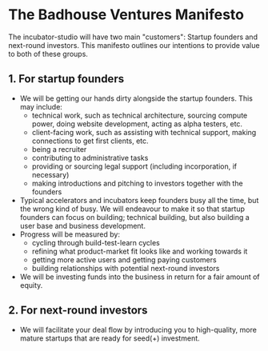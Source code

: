 # The Badhouse Ventures Manifesto

The incubator-studio will have two main "customers": Startup founders and next-round investors. This manifesto outlines our intentions to provide value to both of these groups.

## 1. For startup founders

* We will be getting our hands dirty alongside the startup founders. This may include:
  * technical work, such as technical architecture, sourcing compute power, doing website development, acting as alpha testers, etc.
  * client-facing work, such as assisting with technical support, making connections to get first clients, etc.
  * being a recruiter
  * contributing to administrative tasks
  * providing or sourcing legal support (including incorporation, if necessary)
  * making introductions and pitching to investors together with the founders
* Typical accelerators and incubators keep founders busy all the time, but the wrong kind of busy. We will endeavour to make it so that startup founders can focus on building; technical building, but also building a user base and business development.
* Progress will be measured by:
  * cycling through build-test-learn cycles
  * refining what product-market fit looks like and working towards it
  * getting more active users and getting paying customers
  * building relationships with potential next-round investors
* We will be investing funds into the business in return for a fair amount of equity.

## 2. For next-round investors
* We will facilitate your deal flow by introducing you to high-quality, more mature startups that are ready for seed(+) investment.
